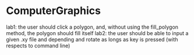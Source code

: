 # ComputerGraphics

lab1: the user should click a polygon, and, without using the fill_polygon method, the polygon should fill itself
lab2: the user should be able to input a given .xy file and depending and rotate as longs as key is pressed (with respects to command line)

